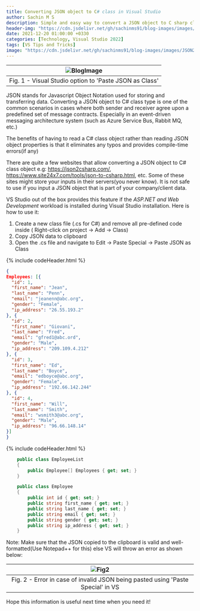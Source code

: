 ```yaml
---
title: Converting JSON object to C# class in Visual Studio
author: Sachin M S
description: Simple and easy way to convert a JSON object to C sharp class
header-img: "https://cdn.jsdelivr.net/gh/sachinms91/blog-images/images/JSON2CSharp/globalusings-in-csharp10.png"
date: 2021-12-20 01:00:00 +0330
categories: [Technology, Visual Studio 2022]
tags: [VS Tips and Tricks]
image: "https://cdn.jsdelivr.net/gh/sachinms91/blog-images/images/JSON2CSharp/globalusings-in-csharp10.png"
---
```

|![BlogImage](https://cdn.jsdelivr.net/gh/sachinms91/blog-images/images/JSON2CSharp/PasteSpecial.png)|
 |:--:|
 |Fig. 1 - Visual Studio option to 'Paste JSON as Class'|


JSON stands for Javascript Object Notation used for storing and transferring data. Converting a JSON object to C# class type is one of the common scenarios in cases where both sender and receiver agree upon a predefined set of message contracts. Especially in an event-driven messaging architecture system (such as Azure Service Bus, Rabbit MQ, etc.)

The benefits of having to read a C# class object rather than reading JSON object properties is that it eliminates any typos and provides compile-time errors(if any)

There are quite a few websites that allow converting a JSON object to C# class object e.g: https://json2csharp.com/, https://www.site24x7.com/tools/json-to-csharp.html, etc. Some of these sites might store your inputs in their servers(you never know). It is not safe to use if you input a JSON object that is part of your company/client data.

VS Studio out of the box provides this feature if the *ASP.NET and Web Development* workload is installed during Visual Studio installation. Here is how to use it: 

1. Create a new class file (.cs for C#) and remove all pre-defined code inside ( Right-click on project -> Add -> Class)
2. Copy JSON data to clipboard 
3. Open the .cs file and navigate to Edit -> Paste Special -> Paste JSON as Class 

{% include codeHeader.html %}
```json
{
Employees: [{
  "id": 1,
  "first_name": "Jean",
  "last_name": "Penn",
  "email": "jeanenn@abc.org",
  "gender": "Female",
  "ip_address": "26.55.193.2"
}, {
  "id": 2,
  "first_name": "Giovani",
  "last_name": "Fred",
  "email": "gfred1@abc.ord",
  "gender": "Male",
  "ip_address": "209.109.4.212"
}, {
  "id": 3,
  "first_name": "Ed",
  "last_name": "Boyce",
  "email": "edboyce@abc.org",
  "gender": "Female",
  "ip_address": "192.66.142.244"
}, {
  "id": 4,
  "first_name": "Will",
  "last_name": "Smith",
  "email": "wsmith3@abc.org",
  "gender": "Male",
  "ip_address": "96.66.148.14"
}]
}
```

{% include codeHeader.html %}
```csharp
    public class EmployeeList
    {
        public Employee[] Employees { get; set; }
    }

    public class Employee
    {
        public int id { get; set; }
        public string first_name { get; set; }
        public string last_name { get; set; }
        public string email { get; set; }
        public string gender { get; set; }
        public string ip_address { get; set; }
    }
```
Note: Make sure that the JSON copied to the clipboard is valid and well-formatted(Use Notepad++ for this) else VS will throw an error as shown below:

|![Fig2](https://cdn.jsdelivr.net/gh/sachinms91/blog-images/images/JSON2CSharp/PasteSpecialError.png)|
 |:--:|
 |Fig. 2 - Error in case of invalid JSON being pasted using 'Paste Special' in VS|


Hope this information is useful next time when you need it!
